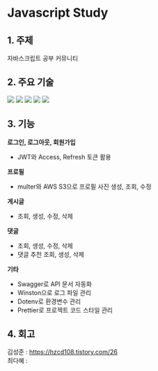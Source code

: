 # **J**avascript **S**tudy

## 1. 주제
자바스크립트 공부 커뮤니티

## 2. 주요 기술
<div>
  <img src="https://img.shields.io/badge/javascript-F7DF1E?style=for-the-badge&logo=javascript&logoColor=white"> 
  <img src="https://img.shields.io/badge/node.js-339933?style=for-the-badge&logo=Node.js&logoColor=white">
  <img src="https://img.shields.io/badge/express-000000?style=for-the-badge&logo=express&logoColor=white">
  <img src="https://img.shields.io/badge/mongoDB-47A248?style=for-the-badge&logo=MongoDB&logoColor=white">
  <img src="https://img.shields.io/badge/amazonaws-232F3E?style=for-the-badge&logo=amazonaws&logoColor=white">
</div>

## 3. 기능
**로그인, 로그아웃, 회원가입**
- JWT와 Access, Refresh 토큰 활용

**프로필**
- multer와 AWS S3으로 프로필 사진 생성, 조회, 수정 

**게시글**
- 조회, 생성, 수정, 삭제

**댓글**
- 조회, 생성, 수정, 삭제
- 댓글 추천 조회, 생성, 삭제

**기타**
- Swagger로 API 문서 자동화
- Winston으로 로그 파일 관리 
- Dotenv로 환경변수 관리
- Prettier로 프로젝트 코드 스타일 관리

## 4. 회고
김성준 : https://hzcd108.tistory.com/26   
최다혜 : 
